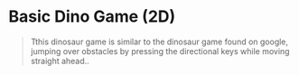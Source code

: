 # Basic Dino Game (2D)

>Tthis dinosaur game is similar to the dinosaur game found on google, jumping over obstacles by pressing the directional keys while moving straight ahead..



